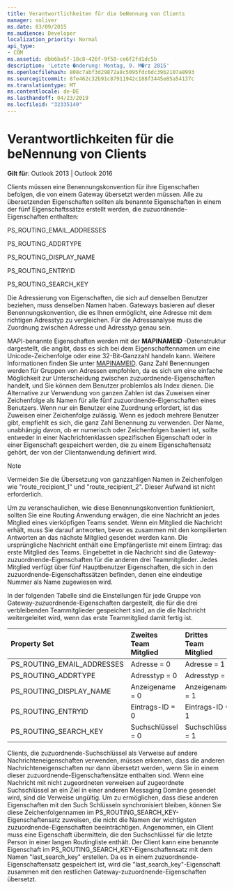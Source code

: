 ```yaml
---
title: Verantwortlichkeiten für die beNennung von Clients
manager: soliver
ms.date: 03/09/2015
ms.audience: Developer
localization_priority: Normal
api_type:
- COM
ms.assetid: dbb6ba5f-18c8-426f-9f50-ce6f2fd1dc5b
description: 'Letzte �nderung: Montag, 9. M�rz 2015'
ms.openlocfilehash: 808c7abf3d29872a8c5095fdc6dc39b2107a8993
ms.sourcegitcommit: 8fe462c32b91c87911942c188f3445e85a54137c
ms.translationtype: MT
ms.contentlocale: de-DE
ms.lasthandoff: 04/23/2019
ms.locfileid: "32335140"
---
```

# <a name="client-naming-responsibilities"></a>Verantwortlichkeiten für die beNennung von Clients

  
  
**Gilt für**: Outlook 2013 | Outlook 2016 
  
Clients müssen eine Benennungskonvention für ihre Eigenschaften befolgen, die von einem Gateway übersetzt werden müssen. Alle zu übersetzenden Eigenschaften sollten als benannte Eigenschaften in einem der fünf Eigenschaftssätze erstellt werden, die zuzuordnende-Eigenschaften enthalten:
  
PS_ROUTING_EMAIL_ADDRESSES
  
PS_ROUTING_ADDRTYPE
  
PS_ROUTING_DISPLAY_NAME
  
PS_ROUTING_ENTRYID
  
PS_ROUTING_SEARCH_KEY
  
Die Adressierung von Eigenschaften, die sich auf denselben Benutzer beziehen, muss denselben Namen haben. Gateways basieren auf dieser Benennungskonvention, die es Ihnen ermöglicht, eine Adresse mit dem richtigen Adresstyp zu vergleichen. Für die Adressanalyse muss die Zuordnung zwischen Adresse und Adresstyp genau sein.
  
MAPI-benannte Eigenschaften werden mit der **MAPINAMEID** -Datenstruktur dargestellt, die angibt, dass es sich bei dem Eigenschaftennamen um eine Unicode-Zeichenfolge oder eine 32-Bit-Ganzzahl handeln kann. Weitere Informationen finden Sie unter [MAPINAMEID](mapinameid.md). Ganz Zahl Benennungen werden für Gruppen von Adressen empfohlen, da es sich um eine einfache Möglichkeit zur Unterscheidung zwischen zuzuordnende-Eigenschaften handelt, und Sie können dem Benutzer problemlos als Index dienen. Die Alternative zur Verwendung von ganzen Zahlen ist das Zuweisen einer Zeichenfolge als Namen für alle fünf zuzuordnende-Eigenschaften eines Benutzers. Wenn nur ein Benutzer eine Zuordnung erfordert, ist das Zuweisen einer Zeichenfolge zulässig. Wenn es jedoch mehrere Benutzer gibt, empfiehlt es sich, die ganz Zahl Benennung zu verwenden. Der Name, unabhängig davon, ob er numerisch oder Zeichenfolgen basiert ist, sollte entweder in einer Nachrichtenklassen spezifischen Eigenschaft oder in einer Eigenschaft gespeichert werden, die zu einem Eigenschaftensatz gehört, der von der Clientanwendung definiert wird. 
  
> [!NOTE]
> Vermeiden Sie die Übersetzung von ganzzahligen Namen in Zeichenfolgen wie "route_recipient_1" und "route_recipient_2". Dieser Aufwand ist nicht erforderlich. 
  
Um zu veranschaulichen, wie diese Benennungskonvention funktioniert, sollten Sie eine Routing Anwendung erwägen, die eine Nachricht an jedes Mitglied eines vierköpfigen Teams sendet. Wenn ein Mitglied die Nachricht erhält, muss Sie darauf antworten, bevor es zusammen mit den kompilierten Antworten an das nächste Mitglied gesendet werden kann. Die ursprüngliche Nachricht enthält eine Empfängerliste mit einem Eintrag: das erste Mitglied des Teams. Eingebettet in die Nachricht sind die Gateway-zuzuordnende-Eigenschaften für die anderen drei Teammitglieder. Jedes Mitglied verfügt über fünf Hauptbenutzer Eigenschaften, die sich in den zuzuordnende-Eigenschaftssätzen befinden, denen eine eindeutige Nummer als Name zugewiesen wird. 
  
In der folgenden Tabelle sind die Einstellungen für jede Gruppe von Gateway-zuzuordnende-Eigenschaften dargestellt, die für die drei verbleibenden Teammitglieder gespeichert sind, an die die Nachricht weitergeleitet wird, wenn das erste Teammitglied damit fertig ist.
  
|**Property Set**|**Zweites Team <br/> Mitglied**|**Drittes <br/> Team Mitglied**|**Viertes <br/> Team Mitglied**|
|:-----|:-----|:-----|:-----|
|PS_ROUTING_EMAIL_ADDRESSES  <br/> |Adresse = 0  <br/> |Adresse = 1  <br/> |Adresse = 2  <br/> |
|PS_ROUTING_ADDRTYPE  <br/> |Adresstyp = 0  <br/> |Adresstyp = 1  <br/> |Adresstyp = 2  <br/> |
|PS_ROUTING_DISPLAY_NAME  <br/> |Anzeigename = 0  <br/> |Anzeigename = 1  <br/> |Anzeigename = 2  <br/> |
|PS_ROUTING_ENTRYID  <br/> |Eintrags-ID = 0  <br/> |Eintrags-ID = 1  <br/> |Eintrags-ID = 2  <br/> |
|PS_ROUTING_SEARCH_KEY  <br/> |Suchschlüssel = 0  <br/> |Suchschlüssel = 1  <br/> |Suchschlüssel = 2  <br/> |
   
Clients, die zuzuordnende-Suchschlüssel als Verweise auf andere Nachrichteneigenschaften verwenden, müssen erkennen, dass die anderen Nachrichteneigenschaften nur dann übersetzt werden, wenn Sie in einem dieser zuzuordnende-Eigenschaftensätze enthalten sind. Wenn eine Nachricht mit nicht zugeordneten verweisen auf zugeordnete Suchschlüssel an ein Ziel in einer anderen Messaging Domäne gesendet wird, sind die Verweise ungültig. Um zu ermöglichen, dass diese anderen Eigenschaften mit den Such Schlüsseln synchronisiert bleiben, können Sie diese Zeichenfolgennamen im PS_ROUTING_SEARCH_KEY-Eigenschaftensatz zuweisen, die nicht die Namen der wichtigsten zuzuordnende-Eigenschaften beeinträchtigen. Angenommen, ein Client muss eine Eigenschaft übermitteln, die den Suchschlüssel für die letzte Person in einer langen Routingliste enthält. Der Client kann eine benannte Eigenschaft im PS_ROUTING_SEARCH_KEY-Eigenschaftensatz mit dem Namen "last_search_key" erstellen. Da es in einem zuzuordnende-Eigenschaftensatz gespeichert ist, wird die "last_search_key"-Eigenschaft zusammen mit den restlichen Gateway-zuzuordnende-Eigenschaften übersetzt.
  

